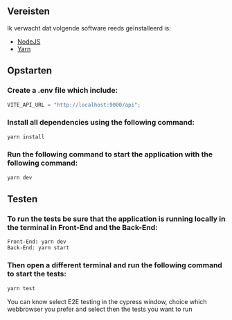 ## Vereisten

Ik verwacht dat volgende software reeds geïnstalleerd is:

- [NodeJS](https://nodejs.org)
- [Yarn](https://yarnpkg.com)

## Opstarten

### Create a .env file which include:

```typescript
VITE_API_URL = "http://localhost:9000/api";
```

### Install all dependencies using the following command:

```typescript
yarn install
```

### Run the following command to start the application with the following command:

```typescript
yarn dev
```

## Testen

### To run the tests be sure that the application is running locally in the terminal in Front-End and the Back-End:

```
Front-End: yarn dev
Back-End: yarn start
```

### Then open a different terminal and run the following command to start the tests:

```typescript
yarn test
```

You can know select E2E testing in the cypress window, choice which webbrowser you prefer and select then the tests you want to run
